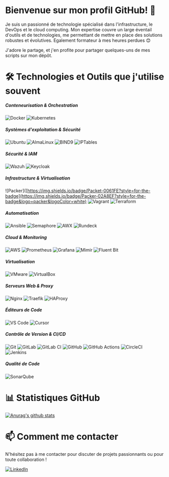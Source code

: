 # Bienvenue sur mon profil GitHub! 👋

Je suis un passionné de technologie spécialisé dans l'infrastructure, le DevOps et le cloud computing. Mon expertise couvre un large éventail d'outils et de technologies, me permettant de mettre en place des solutions robustes et évolutives. Egalement formateur à mes heures perdues :blush:


J'adore le partage, et j'en profite pour partager quelques-uns de mes scripts sur mon dépôt.
# 🛠 Technologies et Outils que j'utilise souvent

##### Conteneurisation & Orchestration
![Docker](https://img.shields.io/badge/Docker-2496ED?style=for-the-badge&logo=docker&logoColor=white)
![Kubernetes](https://img.shields.io/badge/Kubernetes-326CE5?style=for-the-badge&logo=kubernetes&logoColor=white)

##### Systèmes d'exploitation & Sécurité
![Ubuntu](https://img.shields.io/badge/Ubuntu-E95420?style=for-the-badge&logo=ubuntu&logoColor=white)
![AlmaLinux](https://img.shields.io/badge/AlmaLinux-EE0000?style=for-the-badge&logo=almalinux&logoColor=white)
![BIND9](https://img.shields.io/badge/BIND9-00599C?style=for-the-badge)
![IPTables](https://img.shields.io/badge/IPTables-FF9900?style=for-the-badge)

##### Sécurité & IAM
![Wazuh](https://img.shields.io/badge/Wazuh-2C39BD?style=for-the-badge&logo=wazuh&logoColor=white)
![Keycloak](https://img.shields.io/badge/Keycloak-00B1E7?style=for-the-badge&logo=keycloak&logoColor=white)

##### Infrastructure & Virtualisation
![Packer]([https://img.shields.io/badge/Packet-0061FE?style=for-the-badge](https://img.shields.io/badge/Packer-02A8EF?style=for-the-badge&logo=packer&logoColor=white)
![Vagrant](https://img.shields.io/badge/Vagrant-1868F2?style=for-the-badge&logo=vagrant&logoColor=white)
![Terraform](https://img.shields.io/badge/Terraform-7B42BC?style=for-the-badge&logo=terraform&logoColor=white)

##### Automatisation
![Ansible](https://img.shields.io/badge/Ansible-EE0000?style=for-the-badge&logo=ansible&logoColor=white)
![Semaphore](https://img.shields.io/badge/Semaphore-19A974?style=for-the-badge&logo=semaphore&logoColor=white)
![AWX](https://img.shields.io/badge/AWX-EE0000?style=for-the-badge)
![Rundeck](https://img.shields.io/badge/Rundeck-F9BE03?style=for-the-badge)

##### Cloud & Monitoring
![AWS](https://img.shields.io/badge/AWS-232F3E?style=for-the-badge&logo=amazonaws&logoColor=white)
![Prometheus](https://img.shields.io/badge/Prometheus-E6522C?style=for-the-badge&logo=prometheus&logoColor=white)
![Grafana](https://img.shields.io/badge/Grafana-F46800?style=for-the-badge&logo=grafana&logoColor=white)
![Mimir](https://img.shields.io/badge/Mimir-464646?style=for-the-badge)
![Fluent Bit](https://img.shields.io/badge/Fluent%20Bit-49BDA5?style=for-the-badge&logo=fluentbit&logoColor=white)

##### Virtualisation
![VMware](https://img.shields.io/badge/VMware-607078?style=for-the-badge&logo=vmware&logoColor=white)
![VirtualBox](https://img.shields.io/badge/VirtualBox-183A61?style=for-the-badge&logo=virtualbox&logoColor=white)

##### Serveurs Web & Proxy
![Nginx](https://img.shields.io/badge/Nginx-009639?style=for-the-badge&logo=nginx&logoColor=white)
![Traefik](https://img.shields.io/badge/Traefik-24A1C1?style=for-the-badge&logo=traefik&logoColor=white)
![HAProxy](https://img.shields.io/badge/HAProxy-00B837?style=for-the-badge&logo=haproxy&logoColor=white)

##### Éditeurs de Code
![VS Code](https://img.shields.io/badge/VS%20Code-007ACC?style=for-the-badge&logo=visualstudiocode&logoColor=white)
![Cursor](https://img.shields.io/badge/Cursor-00A0E4?style=for-the-badge)

##### Contrôle de Version & CI/CD
![Git](https://img.shields.io/badge/Git-F05032?style=for-the-badge&logo=git&logoColor=white)
![GitLab](https://img.shields.io/badge/GitLab-FC6D26?style=for-the-badge&logo=gitlab&logoColor=white)
![GitLab CI](https://img.shields.io/badge/GitLab%20CI-FC6D26?style=for-the-badge&logo=gitlab&logoColor=white)
![GitHub](https://img.shields.io/badge/GitHub-181717?style=for-the-badge&logo=github&logoColor=white)
![GitHub Actions](https://img.shields.io/badge/GitHub%20Actions-2088FF?style=for-the-badge&logo=githubactions&logoColor=white)
![CircleCI](https://img.shields.io/badge/CircleCI-343434?style=for-the-badge&logo=circleci&logoColor=white)
![Jenkins](https://img.shields.io/badge/Jenkins-D24939?style=for-the-badge&logo=jenkins&logoColor=white)

##### Qualité de Code
![SonarQube](https://img.shields.io/badge/SonarQube-4E9BCD?style=for-the-badge&logo=sonarqube&logoColor=white)

# 📊 Statistiques GitHub

[![Anurag's github stats](https://github-readme-stats.vercel.app/api?username=samderkaoui&theme=blue-green)](https://github.com/anuraghazra/github-readme-stats)

# 📫 Comment me contacter

N'hésitez pas à me contacter pour discuter de projets passionnants ou pour toute collaboration !

[![LinkedIn](https://img.shields.io/badge/LinkedIn-0077B5?style=for-the-badge&logo=linkedin&logoColor=white)](https://www.linkedin.com/in/samir-derkaoui/)
